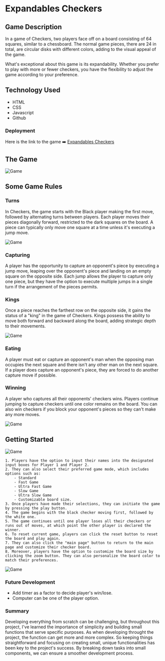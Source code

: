 # Expandables Checkers

## Game Description

In a game of Checkers, two players face off on a board consisting of 64 squares, similar to a chessboard. The normal game pieces, there are 24 in total, are circular disks with different colors, adding to the visual appeal of the game.

What's exceptional about this game is its expandability. Whether you prefer to play with more or fewer checkers, you have the flexibility to adjust the game according to your preference.

## Technology Used

- HTML
- CSS
- Javascript
- Github

### Deployment

Here is the link to the game  ➡️  [Expandables Checkers](https://game-checkers.vercel.app/)

## The Game

![Game](files/game.png)

## Some Game Rules

### Turns

In Checkers, the game starts with the Black player making the first move, followed by alternating turns between players. Each player moves their pieces diagonally forward, restricted to the dark squares on the board. A piece can typically only move one square at a time unless it's executing a jump move.

![Game](Images/Moves.png)

### Capturing

A player has the opportunity to capture an opponent's piece by executing a jump move, leaping over the opponent's piece and landing on an empty square on the opposite side. Each jump allows the player to capture only one piece, but they have the option to execute multiple jumps in a single turn if the arrangement of the pieces permits.

### Kings

Once a piece reaches the farthest row on the opposite side, it gains the status of a "king" in the game of Checkers. Kings possess the ability to move both forward and backward along the board, adding strategic depth to their movements.

![Game](Images/King.png)

### Eating

A player must eat or capture an opponent's man when the opposing man occupies the next square and there isn't any other man on the next square. If a player does capture an opponent's piece, they are forced to do another capture move if possible.

### Winning

A player who captures all their opponents' checkers wins. Players continue jumping to capture checkers until one color remains on the board. You can also win checkers if you block your opponent's pieces so they can't make any more moves.

![Game](Images/Win.png)

## Getting Started

![Game](Images/inputbox.png)

    1. Players have the option to input their names into the designated input boxes for Player 1 and Player 2.
    2. They can also select their preferred game mode, which includes options such as:
        - Standard
        - Fast Game
        - Ultra Fast Game
        - Slow Game
        - Ultra Slow Game
        - Customizable board size.
    3. Once players have made their selections, they can initiate the game by pressing the play button.
    4. The game begins with the black checker moving first, followed by the white one.
    5. The game continues until one player loses all their checkers or runs out of moves, at which point the other player is declared the winner.
    6. To reset current game, players can click the reset button to reset the board and play again.
    7. They can also click the "main page" button to return to the main page and customize their checker board.
    8. Moreover, players have the option to customize the board size by clicking the zoom button. They can also personalize the board color to match their preferences.

![Game](Images/settings.png)

### Future Development

- Add timer as a factor to decide player's win/lose.
- Computer can be one of the player option.

### Summary

Developing everything from scratch can be challenging, but throughout this project, I've learned the importance of simplicity and building small functions that serve specific purposes. As when developing throught the project, the function can get more and more complex. So keeping things straightforward and focusing on creating small, unique functionalities has been key to the project's success. By breaking down tasks into small components, we can ensure a smoother development process.
